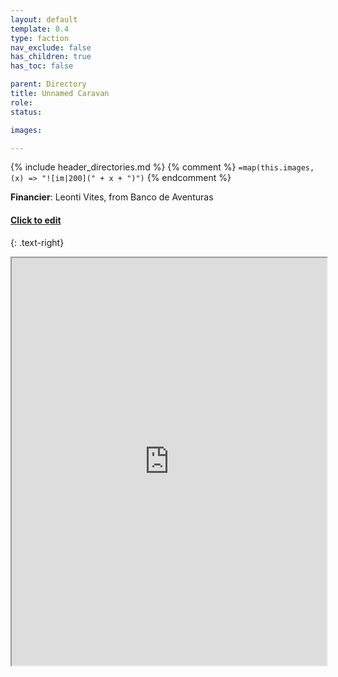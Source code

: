 ```yaml
---
layout: default
template: 0.4
type: faction
nav_exclude: false
has_children: true
has_toc: false

parent: Directory
title: Unnamed Caravan
role: 
status: 

images: 

---
```


{% include header_directories.md %}
{% comment %}
`=map(this.images, (x) => "![im|200](" + x + ")")`
{% endcomment %}

**Financier**: Leonti Vites, from Banco de Aventuras

#### <a href="https://docs.google.com/spreadsheets/d/1jzVvpxaQsuevjKaFAHmi2KpHFvdh9q9F6tG8ZeVBTMw/edit?gid=0#gid=0" target="_blank">Click to edit</a>
{: .text-right}

<iframe src="https://docs.google.com/spreadsheets/d/e/2PACX-1vT6OmJ2_LeAkUhedPWZPdrCLIMhZjNa2TbFYBToFOmTALiP2_NupZ4ZCnaHuEx04sjq4yL6g_zAMkxy/pubhtml?widget=true&amp;headers=false" width="100%" height="652"></iframe>
